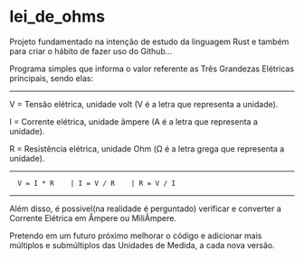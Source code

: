 # lei_de_ohms

Projeto fundamentado na intenção de estudo da linguagem Rust e também para criar o hábito de fazer uso do Github...

Programa simples que informa o valor referente as Três Grandezas Elétricas principais, sendo elas: 
_____________________________________________________________________________________________________________________
  V = Tensão elétrica,  unidade volt (V é a letra que representa a unidade).                                       
                                                                                                                   
  I = Corrente elétrica,  unidade âmpere (A é a letra que representa a unidade).                                   
                                                                                                                   
  R = Resistência elétrica,  unidade Ohm (Ω é a letra grega que representa a unidade).                             
______________________________________________________________________________________________________________________
      V = I * R    | I = V / R    | R = V / I   
______________________________________________________________________________________________________________________
  Além disso, é possivel(na realidade é perguntado) verificar e converter a Corrente Elétrica em Âmpere ou MiliÂmpere.

  Pretendo em um futuro próximo melhorar o código e adicionar mais múltiplos e submúltiplos das Unidades de Medida,
  a cada nova versão.

